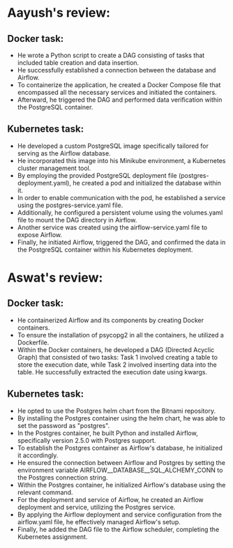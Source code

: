 # Aayush's review: 

## Docker task: 
- He wrote a Python script to create a DAG consisting of tasks that included table creation and data insertion.
- He successfully established a connection between the database and Airflow. 
- To containerize the application, he created a Docker Compose file that encompassed all the necessary services and initiated the containers.
- Afterward, he triggered the DAG and performed data verification within the PostgreSQL container.

## Kubernetes task: 
- He developed a custom PostgreSQL image specifically tailored for serving as the Airflow database. 
- He incorporated this image into his Minikube environment, a Kubernetes cluster management tool.
- By employing the provided PostgreSQL deployment file (postgres-deployment.yaml), he created a pod and initialized the database within it. 
- In order to enable communication with the pod, he established a service using the postgres-service.yaml file. 
- Additionally, he configured a persistent volume using the volumes.yaml file to mount the DAG directory in Airflow. 
- Another service was created using the airflow-service.yaml file to expose Airflow. 
- Finally, he initiated Airflow, triggered the DAG, and confirmed the data in the PostgreSQL container within his Kubernetes deployment.


# Aswat's review:

## Docker task: 
- He containerized Airflow and its components by creating Docker containers. 
- To ensure the installation of psycopg2 in all the containers, he utilized a Dockerfile. 
- Within the Docker containers, he developed a DAG (Directed Acyclic Graph) that consisted of two tasks: Task 1 involved creating a table to store the execution date, while Task 2 involved inserting data into the table. He successfully extracted the execution date using kwargs.

## Kubernetes task:
- He opted to use the Postgres helm chart from the Bitnami repository. 
- By installing the Postgres container using the helm chart, he was able to set the password as "postgres".
- In the Postgres container, he built Python and installed Airflow, specifically version 2.5.0 with Postgres support. 
- To establish the Postgres container as Airflow's database, he initialized it accordingly. 
- He ensured the connection between Airflow and Postgres by setting the environment variable AIRFLOW__DATABASE__SQL_ALCHEMY_CONN to the Postgres connection string. 
- Within the Postgres container, he initialized Airflow's database using the relevant command.
- For the deployment and service of Airflow, he created an Airflow deployment and service, utilizing the Postgres service.
- By applying the Airflow deployment and service configuration from the airflow.yaml file, he effectively managed Airflow's setup.
- Finally, he added the DAG file to the Airflow scheduler, completing the Kubernetes assignment.
